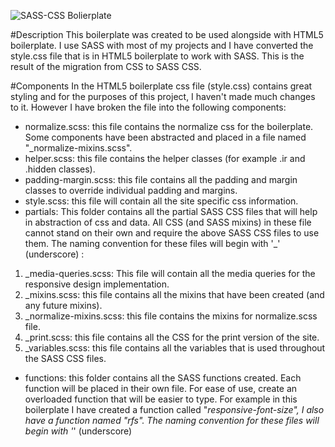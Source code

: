 ![SASS-CSS Bolierplate ](http://dl.dropbox.com/u/28188511/SASS-CSS%20Boilerplate/logo.png)

#Description
This boilerplate was created to be used alongside with HTML5 boilerplate. I use SASS with most of my projects
and I have converted the style.css file that is in HTML5 boilerplate to work with
SASS. This is the result of the migration from CSS to SASS CSS.

#Components
In the HTML5 boilerplate css file (style.css) contains great styling and for the purposes of this 
project, I haven't made much changes to it. However I have broken the file into 
the following components:

* normalize.scss: this file contains the normalize css for the boilerplate. Some components 
have been abstracted and placed in a file named "_normalize-mixins.scss".
* helper.scss: this file contains the helper classes (for example .ir and .hidden classes).
* padding-margin.scss: this file contains all the padding and margin classes to override individual padding and margins.
* style.scss: this file will contain all the site specific css information.
* partials: This folder contains all the partial SASS CSS files that will help in abstraction 
of css and data. All CSS (and SASS mixins) in these file cannot stand on their own and 
require the above SASS CSS files to use them. The naming convention for these files will 
begin with '_' (underscore) :
1.  _media-queries.scss: This file will contain all the media queries for the responsive 
design implementation.
2. _mixins.scss: this file contains all the mixins that have been created (and any future 
mixins).
3. _normalize-mixins.scss: this file contains the mixins for normalize.scss file.
4. _print.scss: this file contains all the CSS for the print version of the site.
5. _variables.scss: this file contains all the variables that is used throughout the SASS
CSS files.
* functions: this folder contains all the SASS functions created. Each function will be placed in 
their own file. For ease of use, create an overloaded function that will be easier to type. For example 
in this boilerplate I have created a function called "_responsive-font-size", I also have a function
named "rfs". The naming convention for these files will 
begin with '_' (underscore)
